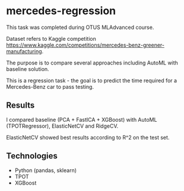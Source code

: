 # mercedes-regression

This task was completed during OTUS MLAdvanced course.

Dataset refers to Kaggle competition https://www.kaggle.com/competitions/mercedes-benz-greener-manufacturing.

The purpose is to compare several approaches including AutoML with baseline solution.

This is a regression task - the goal is to predict the time required for a Mercedes-Benz car to pass testing.

## Results
I compared baseline (PCA + FastICA + XGBoost) with AutoML (TPOTRegressor), ElasticNetCV and RidgeCV.

ElasticNetCV showed best results according to R^2 on the test set.

## Technologies
- Python (pandas, sklearn)
- TPOT
- XGBoost
